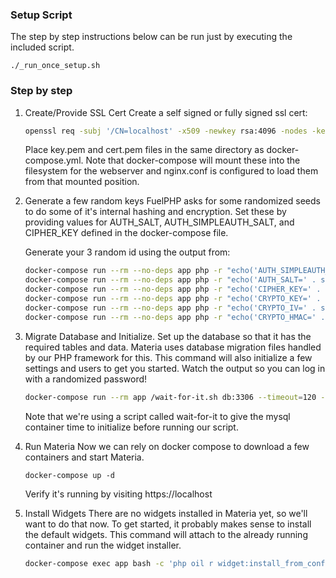 ### Setup Script

The step by step instructions below can be run just by executing the included script.

```
./_run_once_setup.sh
```

### Step by step
1. Create/Provide SSL Cert
   Create a self signed or fully signed ssl cert:
   ```bash
   openssl req -subj '/CN=localhost' -x509 -newkey rsa:4096 -nodes -keyout ./key.pem -out ./cert.pem -days 365
   ```

   Place key.pem and cert.pem files in the same directory as docker-compose.yml. Note that docker-compose will mount these into the filesystem for the webserver and nginx.conf is configured to load them from that mounted position.

2. Generate a few random keys
   FuelPHP asks for some randomized seeds to do some of it's internal hashing and encryption.  Set these by providing values for AUTH_SALT, AUTH_SIMPLEAUTH_SALT, and CIPHER_KEY defined in the docker-compose file.

   Generate your 3 random id using the output from:
	```bash
	docker-compose run --rm --no-deps app php -r "echo('AUTH_SIMPLEAUTH_SALT=' . sodium_bin2hex(random_bytes(SODIUM_CRYPTO_STREAM_KEYBYTES)) . \"\n\");" >> .env
	docker-compose run --rm --no-deps app php -r "echo('AUTH_SALT=' . sodium_bin2hex(random_bytes(SODIUM_CRYPTO_STREAM_KEYBYTES)) . \"\n\");" >> .env
	docker-compose run --rm --no-deps app php -r "echo('CIPHER_KEY=' . sodium_bin2hex(random_bytes(SODIUM_CRYPTO_STREAM_KEYBYTES)) . \"\n\");" >> .env
   docker-compose run --rm --no-deps app php -r "echo('CRYPTO_KEY=' . sodium_bin2hex(random_bytes(SODIUM_CRYPTO_STREAM_KEYBYTES)) . \"\n\");" >> .env
   docker-compose run --rm --no-deps app php -r "echo('CRYPTO_IV=' . sodium_bin2hex(random_bytes(SODIUM_CRYPTO_STREAM_KEYBYTES)) . \"\n\");" >> .env
   docker-compose run --rm --no-deps app php -r "echo('CRYPTO_HMAC=' . sodium_bin2hex(random_bytes(SODIUM_CRYPTO_STREAM_KEYBYTES)) . \"\n\");" >> .env
	```

3. Migrate Database and Initialize.
   Set up the database so that it has the required tables and data.  Materia uses database migration files handled by our PHP framework for this.  This command will also initialize a few settings and users to get you started. Watch the output so you can log in with a randomized password!
   ```bash
   docker-compose run --rm app /wait-for-it.sh db:3306 --timeout=120 --strict -- composer oil-install-quiet
   ```
   Note that we're using a script called wait-for-it to give the mysql container time to initialize before running our script.

4. Run Materia
   Now we can rely on docker compose to download a few containers and start Materia.
   ```
   docker-compose up -d
   ```
   Verify it's running by visiting https://localhost

5. Install Widgets
   There are no widgets installed in Materia yet, so we'll want to do that now. To get started, it probably makes sense to install the default widgets.  This command will attach to the already running container and run the widget installer.
   ```bash
   docker-compose exec app bash -c 'php oil r widget:install_from_config'
   ```
